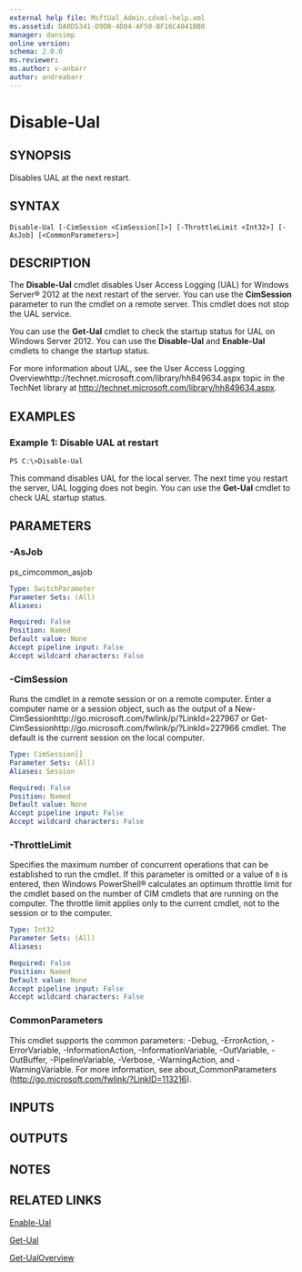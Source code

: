 ```yaml
---
external help file: MsftUal_Admin.cdxml-help.xml
ms.assetid: DA0D5341-D9DB-4D04-AF50-BF16C4041BB0
manager: dansimp
online version: 
schema: 2.0.0
ms.reviewer:
ms.author: v-anbarr
author: andreabarr
---
```


# Disable-Ual

## SYNOPSIS
Disables UAL at the next restart.

## SYNTAX

```
Disable-Ual [-CimSession <CimSession[]>] [-ThrottleLimit <Int32>] [-AsJob] [<CommonParameters>]
```

## DESCRIPTION
The **Disable-Ual** cmdlet disables User Access Logging (UAL) for Windows Server® 2012 at the next restart of the server.
You can use the **CimSession** parameter to run the cmdlet on a remote server.
This cmdlet does not stop the UAL service.

You can use the **Get-Ual** cmdlet to check the startup status for UAL on Windows Server 2012.
You can use the **Disable-Ual** and **Enable-Ual** cmdlets to change the startup status.

For more information about UAL, see the User Access Logging Overviewhttp://technet.microsoft.com/library/hh849634.aspx topic in the TechNet library at http://technet.microsoft.com/library/hh849634.aspx.

## EXAMPLES

### Example 1: Disable UAL at restart
```
PS C:\>Disable-Ual
```

This command disables UAL for the local server.
The next time you restart the server, UAL logging does not begin.
You can use the **Get-Ual** cmdlet to check UAL startup status.

## PARAMETERS

### -AsJob
ps_cimcommon_asjob

```yaml
Type: SwitchParameter
Parameter Sets: (All)
Aliases: 

Required: False
Position: Named
Default value: None
Accept pipeline input: False
Accept wildcard characters: False
```

### -CimSession
Runs the cmdlet in a remote session or on a remote computer.
Enter a computer name or a session object, such as the output of a New-CimSessionhttp://go.microsoft.com/fwlink/p/?LinkId=227967 or Get-CimSessionhttp://go.microsoft.com/fwlink/p/?LinkId=227966 cmdlet.
The default is the current session on the local computer.

```yaml
Type: CimSession[]
Parameter Sets: (All)
Aliases: Session

Required: False
Position: Named
Default value: None
Accept pipeline input: False
Accept wildcard characters: False
```

### -ThrottleLimit
Specifies the maximum number of concurrent operations that can be established to run the cmdlet.
If this parameter is omitted or a value of `0` is entered, then Windows PowerShell® calculates an optimum throttle limit for the cmdlet based on the number of CIM cmdlets that are running on the computer.
The throttle limit applies only to the current cmdlet, not to the session or to the computer.

```yaml
Type: Int32
Parameter Sets: (All)
Aliases: 

Required: False
Position: Named
Default value: None
Accept pipeline input: False
Accept wildcard characters: False
```

### CommonParameters
This cmdlet supports the common parameters: -Debug, -ErrorAction, -ErrorVariable, -InformationAction, -InformationVariable, -OutVariable, -OutBuffer, -PipelineVariable, -Verbose, -WarningAction, and -WarningVariable. For more information, see about_CommonParameters (http://go.microsoft.com/fwlink/?LinkID=113216).

## INPUTS

## OUTPUTS

## NOTES

## RELATED LINKS

[Enable-Ual](./Enable-Ual.md)

[Get-Ual](./Get-Ual.md)

[Get-UalOverview](./Get-UalOverview.md)

